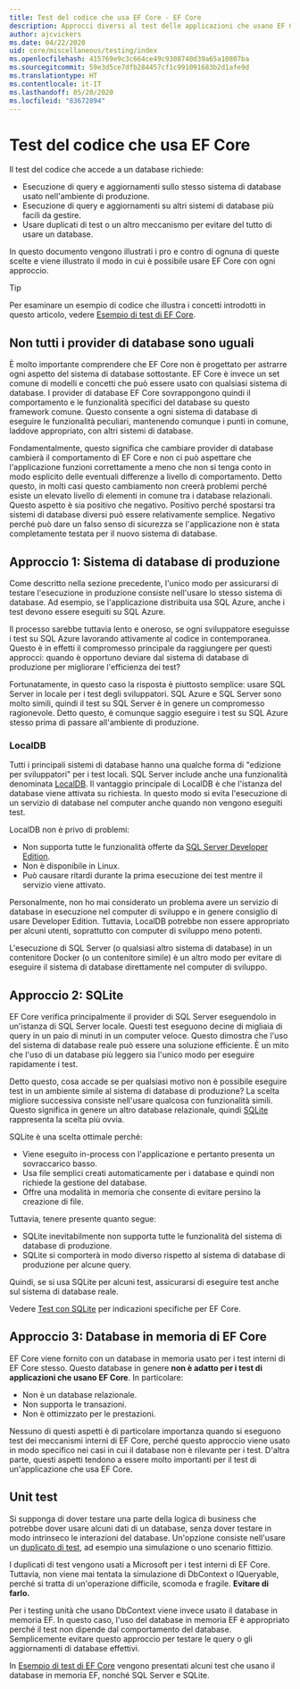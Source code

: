 ```yaml
---
title: Test del codice che usa EF Core - EF Core
description: Approcci diversi al test delle applicazioni che usano EF Core
author: ajcvickers
ms.date: 04/22/2020
uid: core/miscellaneous/testing/index
ms.openlocfilehash: 415769e9c3c664ce49c9308740d39a65a10807ba
ms.sourcegitcommit: 59e3d5ce7dfb284457cf1c991091683b2d1afe9d
ms.translationtype: HT
ms.contentlocale: it-IT
ms.lasthandoff: 05/20/2020
ms.locfileid: "83672894"
---
```

# <a name="testing-code-that-uses-ef-core"></a>Test del codice che usa EF Core

Il test del codice che accede a un database richiede:
* Esecuzione di query e aggiornamenti sullo stesso sistema di database usato nell'ambiente di produzione.
* Esecuzione di query e aggiornamenti su altri sistemi di database più facili da gestire.
* Usare duplicati di test o un altro meccanismo per evitare del tutto di usare un database.

In questo documento vengono illustrati i pro e contro di ognuna di queste scelte e viene illustrato il modo in cui è possibile usare EF Core con ogni approccio.  

> [!TIP]
> Per esaminare un esempio di codice che illustra i concetti introdotti in questo articolo, vedere [Esempio di test di EF Core](xref:core/miscellaneous/testing/testing-sample). 

## <a name="all-database-providers-are-not-equal"></a>Non tutti i provider di database sono uguali

È molto importante comprendere che EF Core non è progettato per astrarre ogni aspetto del sistema di database sottostante.
EF Core è invece un set comune di modelli e concetti che può essere usato con qualsiasi sistema di database.
I provider di database EF Core sovrappongono quindi il comportamento e le funzionalità specifici del database su questo framework comune.
Questo consente a ogni sistema di database di eseguire le funzionalità peculiari, mantenendo comunque i punti in comune, laddove appropriato, con altri sistemi di database. 

Fondamentalmente, questo significa che cambiare provider di database cambierà il comportamento di EF Core e non ci può aspettare che l'applicazione funzioni correttamente a meno che non si tenga conto in modo esplicito delle eventuali differenze a livello di comportamento.
Detto questo, in molti casi questo cambiamento non creerà problemi perché esiste un elevato livello di elementi in comune tra i database relazionali.
Questo aspetto è sia positivo che negativo.
Positivo perché spostarsi tra sistemi di database diversi può essere relativamente semplice.
Negativo perché può dare un falso senso di sicurezza se l'applicazione non è stata completamente testata per il nuovo sistema di database.  

## <a name="approach-1-production-database-system"></a>Approccio 1: Sistema di database di produzione

Come descritto nella sezione precedente, l'unico modo per assicurarsi di testare l'esecuzione in produzione consiste nell'usare lo stesso sistema di database.
Ad esempio, se l'applicazione distribuita usa SQL Azure, anche i test devono essere eseguiti su SQL Azure.

Il processo sarebbe tuttavia lento e oneroso, se ogni sviluppatore eseguisse i test su SQL Azure lavorando attivamente al codice in contemporanea.
Questo è in effetti il compromesso principale da raggiungere per questi approcci: quando è opportuno deviare dal sistema di database di produzione per migliorare l'efficienza dei test?

Fortunatamente, in questo caso la risposta è piuttosto semplice: usare SQL Server in locale per i test degli sviluppatori.
SQL Azure e SQL Server sono molto simili, quindi il test su SQL Server è in genere un compromesso ragionevole.
Detto questo, è comunque saggio eseguire i test su SQL Azure stesso prima di passare all'ambiente di produzione.
 
### <a name="localdb"></a>LocalDB 

Tutti i principali sistemi di database hanno una qualche forma di "edizione per sviluppatori" per i test locali.
SQL Server include anche una funzionalità denominata [LocalDB](/sql/database-engine/configure-windows/sql-server-express-localdb?view=sql-server-ver15).
Il vantaggio principale di LocalDB è che l'istanza del database viene attivata su richiesta.
In questo modo si evita l'esecuzione di un servizio di database nel computer anche quando non vengono eseguiti test.

LocalDB non è privo di problemi:
* Non supporta tutte le funzionalità offerte da [SQL Server Developer Edition](/sql/sql-server/editions-and-components-of-sql-server-2016?view=sql-server-ver15).
* Non è disponibile in Linux.
* Può causare ritardi durante la prima esecuzione dei test mentre il servizio viene attivato.

Personalmente, non ho mai considerato un problema avere un servizio di database in esecuzione nel computer di sviluppo e in genere consiglio di usare Developer Edition.
Tuttavia, LocalDB potrebbe non essere appropriato per alcuni utenti, soprattutto con computer di sviluppo meno potenti.

L'esecuzione di SQL Server (o qualsiasi altro sistema di database) in un contenitore Docker (o un contenitore simile) è un altro modo per evitare di eseguire il sistema di database direttamente nel computer di sviluppo.  

## <a name="approach-2-sqlite"></a>Approccio 2: SQLite

EF Core verifica principalmente il provider di SQL Server eseguendolo in un'istanza di SQL Server locale.
Questi test eseguono decine di migliaia di query in un paio di minuti in un computer veloce.
Questo dimostra che l'uso del sistema di database reale può essere una soluzione efficiente.
È un mito che l'uso di un database più leggero sia l'unico modo per eseguire rapidamente i test.

Detto questo, cosa accade se per qualsiasi motivo non è possibile eseguire test in un ambiente simile al sistema di database di produzione?
La scelta migliore successiva consiste nell'usare qualcosa con funzionalità simili.
Questo significa in genere un altro database relazionale, quindi [SQLite](https://sqlite.org/index.html) rappresenta la scelta più ovvia.

SQLite è una scelta ottimale perché:
* Viene eseguito in-process con l'applicazione e pertanto presenta un sovraccarico basso.
* Usa file semplici creati automaticamente per i database e quindi non richiede la gestione del database.
* Offre una modalità in memoria che consente di evitare persino la creazione di file.

Tuttavia, tenere presente quanto segue:
* SQLite inevitabilmente non supporta tutte le funzionalità del sistema di database di produzione.
* SQLite si comporterà in modo diverso rispetto al sistema di database di produzione per alcune query.

Quindi, se si usa SQLite per alcuni test, assicurarsi di eseguire test anche sul sistema di database reale.

Vedere [Test con SQLite](xref:core/miscellaneous/testing/sqlite) per indicazioni specifiche per EF Core. 

## <a name="approach-3-the-ef-core-in-memory-database"></a>Approccio 3: Database in memoria di EF Core

EF Core viene fornito con un database in memoria usato per i test interni di EF Core stesso.
Questo database in genere **non è adatto per i test di applicazioni che usano EF Core**. In particolare:
* Non è un database relazionale.
* Non supporta le transazioni.
* Non è ottimizzato per le prestazioni.

Nessuno di questi aspetti è di particolare importanza quando si eseguono test dei meccanismi interni di EF Core, perché questo approccio viene usato in modo specifico nei casi in cui il database non è rilevante per i test.
D'altra parte, questi aspetti tendono a essere molto importanti per il test di un'applicazione che usa EF Core.

## <a name="unit-testing"></a>Unit test

Si supponga di dover testare una parte della logica di business che potrebbe dover usare alcuni dati di un database, senza dover testare in modo intrinseco le interazioni del database.
Un'opzione consiste nell'usare un [duplicato di test](https://en.wikipedia.org/wiki/Test_double), ad esempio una simulazione o uno scenario fittizio.

I duplicati di test vengono usati a Microsoft per i test interni di EF Core.
Tuttavia, non viene mai tentata la simulazione di DbContext o IQueryable,
perché si tratta di un'operazione difficile, scomoda e fragile.
**Evitare di farlo.**

Per i testing unità che usano DbContext viene invece usato il database in memoria EF.
In questo caso, l'uso del database in memoria EF è appropriato perché il test non dipende dal comportamento del database.
Semplicemente evitare questo approccio per testare le query o gli aggiornamenti di database effettivi.   

In [Esempio di test di EF Core](xref:core/miscellaneous/testing/testing-sample) vengono presentati alcuni test che usano il database in memoria EF, nonché SQL Server e SQLite. 
